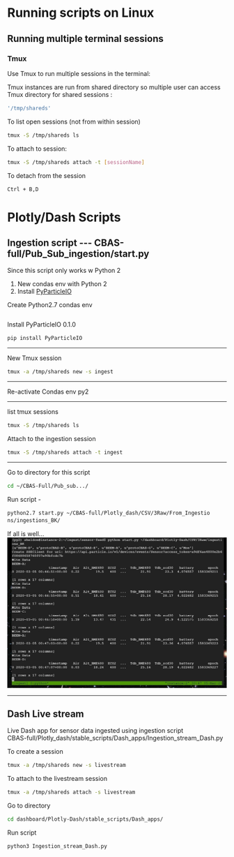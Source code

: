 # Running scripts on Linux

## Running multiple terminal sessions

### Tmux

Use Tmux to run multiple sessions in the terminal:  

Tmux instances are run from shared directory so multiple user can access  
      Tmux directory for shared sessions :

 ```bash
'/tmp/shareds'
 ```

To list open sessions (not from within session)  

```bash
tmux -S /tmp/shareds ls
```

To attach to session:

 ```bash
tmux -S /tmp/shareds attach -t [sessionName]
```

To detach from the session

```bash
Ctrl + B,D
```

# Plotly/Dash Scripts

## Ingestion script  ---  CBAS-full/Pub_Sub_ingestion/start.py

Since this script only works w Python 2  

1. New condas env with Python 2
2. Install [PyParticleIO](https://pypi.org/project/PyParticleIO/)

Create Python2.7 condas env

```bash

```

Install PyParticleIO 0.1.0  

```bash
pip install PyParticleIO
```

---

New Tmux session

```bash
tmux -a /tmp/shareds new -s ingest
```

---
Re-activate Condas env py2

---

list tmux sessions 

```bash
tmux -S /tmp/shareds ls
```


Attach to the ingestion session

```bash
tmux -S /tmp/shareds attach -t ingest
```

---

Go to directory for this script

```bash
cd ~/CBAS-Full/Pub_sub.../
```

Run script -

```bash
python2.7 start.py ~/CBAS-full/Plotly_dash/CSV/3Raw/From_Ingestio
ns/ingestions_BK/
```

If all is well...
![Ingestion Scrpit Output](/png/Ingestion.jpg)

---

## Dash Live stream

Live Dash app for sensor data ingested using ingestion script  
CBAS-full/Plotly_dash/stable_scripts/Dash_apps/Ingestion_stream_Dash.py

To create a session

```bash
tmux -a /tmp/shareds new -s livestream
```

To attach to  the livestream session

```bash
tmux -a /tmp/shareds attach -s livestream
```

Go to directory

```bash
cd dashboard/Plotly-Dash/stable_scripts/Dash_apps/
```

Run script

```bash
python3 Ingestion_stream_Dash.py
```
